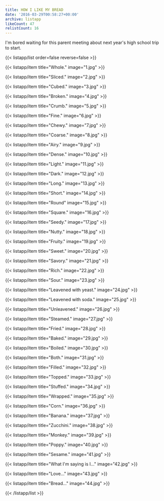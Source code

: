 ```yaml
---
title: HOW I LIKE MY BREAD
date: '2016-03-29T00:58:27+00:00'
archive: listapp
likeCount: 47
relistCount: 16
---
```


I'm bored waiting for this parent meeting about next year's high school trip to start.

{{< listapp/list order=false reverse=false >}}

   {{< listapp/item title="Whole."
      image="1.jpg" >}}

   {{< listapp/item title="Sliced."
      image="2.jpg" >}}

   {{< listapp/item title="Cubed."
      image="3.jpg" >}}

   {{< listapp/item title="Broken."
      image="4.jpg" >}}

   {{< listapp/item title="Crumb."
      image="5.jpg" >}}

   {{< listapp/item title="Fine."
      image="6.jpg" >}}

   {{< listapp/item title="Chewy."
      image="7.jpg" >}}

   {{< listapp/item title="Coarse."
      image="8.jpg" >}}

   {{< listapp/item title="Airy."
      image="9.jpg" >}}

   {{< listapp/item title="Dense."
      image="10.jpg" >}}

   {{< listapp/item title="Light."
      image="11.jpg" >}}

   {{< listapp/item title="Dark."
      image="12.jpg" >}}

   {{< listapp/item title="Long."
      image="13.jpg" >}}

   {{< listapp/item title="Short."
      image="14.jpg" >}}

   {{< listapp/item title="Round"
      image="15.jpg" >}}

   {{< listapp/item title="Square."
      image="16.jpg" >}}

   {{< listapp/item title="Seedy."
      image="17.jpg" >}}

   {{< listapp/item title="Nutty."
      image="18.jpg" >}}

   {{< listapp/item title="Fruity."
      image="19.jpg" >}}

   {{< listapp/item title="Sweet."
      image="20.jpg" >}}

   {{< listapp/item title="Savory."
      image="21.jpg" >}}

   {{< listapp/item title="Rich."
      image="22.jpg" >}}

   {{< listapp/item title="Sour."
      image="23.jpg" >}}

   {{< listapp/item title="Leavened with yeast."
      image="24.jpg" >}}

   {{< listapp/item title="Leavened with soda."
      image="25.jpg" >}}

   {{< listapp/item title="Unleavened."
      image="26.jpg" >}}

   {{< listapp/item title="Steamed."
      image="27.jpg" >}}

   {{< listapp/item title="Fried."
      image="28.jpg" >}}

   {{< listapp/item title="Baked."
      image="29.jpg" >}}

   {{< listapp/item title="Boiled."
      image="30.jpg" >}}

   {{< listapp/item title="Both."
      image="31.jpg" >}}

   {{< listapp/item title="Filled."
      image="32.jpg" >}}

   {{< listapp/item title="Topped."
      image="33.jpg" >}}

   {{< listapp/item title="Stuffed."
      image="34.jpg" >}}

   {{< listapp/item title="Wrapped."
      image="35.jpg" >}}

   {{< listapp/item title="Corn."
      image="36.jpg" >}}

   {{< listapp/item title="Banana."
      image="37.jpg" >}}

   {{< listapp/item title="Zucchini."
      image="38.jpg" >}}

   {{< listapp/item title="Monkey."
      image="39.jpg" >}}

   {{< listapp/item title="Poppy."
      image="40.jpg" >}}

   {{< listapp/item title="Sesame."
      image="41.jpg" >}}

   {{< listapp/item title="What I'm saying is I..."
      image="42.jpg" >}}

   {{< listapp/item title="Love..."
      image="43.jpg" >}}

   {{< listapp/item title="Bread..."
      image="44.jpg" >}}

{{< /listapp/list >}}
